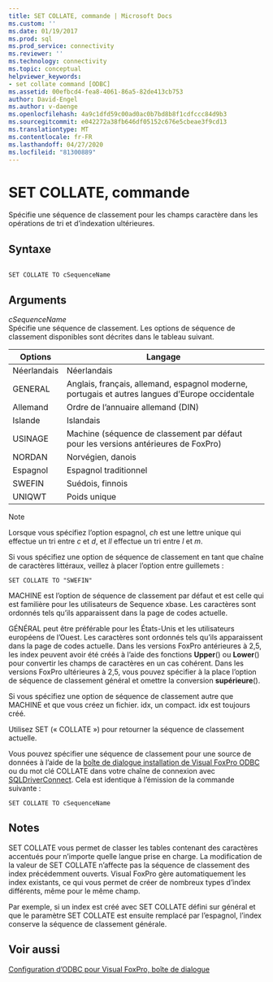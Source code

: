 ```yaml
---
title: SET COLLATE, commande | Microsoft Docs
ms.custom: ''
ms.date: 01/19/2017
ms.prod: sql
ms.prod_service: connectivity
ms.reviewer: ''
ms.technology: connectivity
ms.topic: conceptual
helpviewer_keywords:
- set collate command [ODBC]
ms.assetid: 00efbcd4-fea8-4061-86a5-82de413cb753
author: David-Engel
ms.author: v-daenge
ms.openlocfilehash: 4a9c1dfd59c00ad0ac0b7bd8b8f1cdfccc84d9b3
ms.sourcegitcommit: e042272a38fb646df05152c676e5cbeae3f9cd13
ms.translationtype: MT
ms.contentlocale: fr-FR
ms.lasthandoff: 04/27/2020
ms.locfileid: "81300889"
---
```

# <a name="set-collate-command"></a>SET COLLATE, commande
Spécifie une séquence de classement pour les champs caractère dans les opérations de tri et d’indexation ultérieures.  
  
## <a name="syntax"></a>Syntaxe  
  
```  
  
SET COLLATE TO cSequenceName  
```  
  
## <a name="arguments"></a>Arguments  
 *cSequenceName*  
 Spécifie une séquence de classement. Les options de séquence de classement disponibles sont décrites dans le tableau suivant.  
  
|Options|Langage|  
|-------------|--------------|  
|Néerlandais|Néerlandais|  
|GENERAL|Anglais, français, allemand, espagnol moderne, portugais et autres langues d’Europe occidentale|  
|Allemand|Ordre de l’annuaire allemand (DIN)|  
|Islande|Islandais|  
|USINAGE|Machine (séquence de classement par défaut pour les versions antérieures de FoxPro)|  
|NORDAN|Norvégien, danois|  
|Espagnol|Espagnol traditionnel|  
|SWEFIN|Suédois, finnois|  
|UNIQWT|Poids unique|  
  
> [!NOTE]  
>  Lorsque vous spécifiez l’option espagnol, *ch* est une lettre unique qui effectue un tri entre *c* et *d*, et *ll* effectue un tri entre *l* et *m*.  
  
 Si vous spécifiez une option de séquence de classement en tant que chaîne de caractères littéraux, veillez à placer l’option entre guillemets :  
  
```  
SET COLLATE TO "SWEFIN"  
```  
  
 MACHINE est l’option de séquence de classement par défaut et est celle qui est familière pour les utilisateurs de Sequence xbase. Les caractères sont ordonnés tels qu’ils apparaissent dans la page de codes actuelle.  
  
 GÉNÉRAL peut être préférable pour les États-Unis et les utilisateurs européens de l’Ouest. Les caractères sont ordonnés tels qu’ils apparaissent dans la page de codes actuelle. Dans les versions FoxPro antérieures à 2,5, les index peuvent avoir été créés à l’aide des fonctions **Upper**() ou **Lower**() pour convertir les champs de caractères en un cas cohérent. Dans les versions FoxPro ultérieures à 2,5, vous pouvez spécifier à la place l’option de séquence de classement général et omettre la conversion **supérieure**().  
  
 Si vous spécifiez une option de séquence de classement autre que MACHINE et que vous créez un fichier. idx, un compact. idx est toujours créé.  
  
 Utilisez SET (« COLLATE ») pour retourner la séquence de classement actuelle.  
  
 Vous pouvez spécifier une séquence de classement pour une source de données à l’aide de la [boîte de dialogue installation de Visual FoxPro ODBC](../../odbc/microsoft/odbc-visual-foxpro-setup-dialog-box.md) ou du mot clé COLLATE dans votre chaîne de connexion avec [SQLDriverConnect](../../odbc/microsoft/sqldriverconnect-visual-foxpro-odbc-driver.md). Cela est identique à l’émission de la commande suivante :  
  
```  
SET COLLATE TO cSequenceName  
```  
  
## <a name="remarks"></a>Notes  
 SET COLLATE vous permet de classer les tables contenant des caractères accentués pour n’importe quelle langue prise en charge. La modification de la valeur de SET COLLATE n’affecte pas la séquence de classement des index précédemment ouverts. Visual FoxPro gère automatiquement les index existants, ce qui vous permet de créer de nombreux types d’index différents, même pour le même champ.  
  
 Par exemple, si un index est créé avec SET COLLATE défini sur général et que le paramètre SET COLLATE est ensuite remplacé par l’espagnol, l’index conserve la séquence de classement générale.  
  
## <a name="see-also"></a>Voir aussi  
 [Configuration d’ODBC pour Visual FoxPro, boîte de dialogue](../../odbc/microsoft/odbc-visual-foxpro-setup-dialog-box.md)
